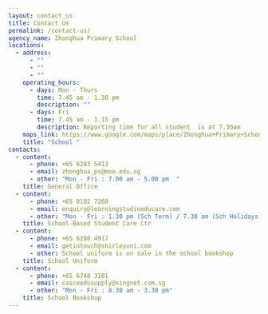 ```yaml
---
layout: contact_us
title: Contact Us
permalink: /contact-us/
agency_name: Zhonghua Primary School
locations:
  - address:
      - ""
      - ""
      - ""
    operating_hours:
      - days: Mon - Thurs
        time: 7.45 am - 1.30 pm
        description: ""
      - days: Fri
        time: 7.45 am - 1.15 pm
        description: Reporting time for all student  is at 7.30am
    maps_link: https://www.google.com/maps/place/Zhonghua+Primary+School/@1.3598531,103.8695741,17z/data=!3m2!4b1!5s0x31da17aa2967fb09:0xcf3121e3b5fa38f6!4m6!3m5!1s0x31da17aa39517ac9:0xec3925b798d00a36!8m2!3d1.3598531!4d103.8695741!16s%2Fg%2F1tg29_yk
    title: "School "
contacts:
  - content:
      - phone: +65 6283 5413
      - email: zhonghua_ps@moe.edu.sg
      - other: "Mon - Fri : 7.00 am - 5.00 pm  "
    title: General Office
  - content:
      - phone: +65 8102 7268
      - email: enquiry@learningstudioeducare.com
      - other: "Mon - Fri : 1.30 pm (Sch Term) / 7.30 am (Sch Holidays) - 7.00 pm"
    title: School-Based Student Care Ctr
  - content:
      - phone: +65 6280 4917
      - email: getintouch@shirleyuni.com
      - other: School uniform is on sale in the school bookshop
    title: School Uniform
  - content:
      - phone: +65 6748 3101
      - email: cascoedusupply@singnet.com.sg
      - other: "Mon - Fri : 8.30 am - 3.30 pm"
    title: School Bookshop
---
```

